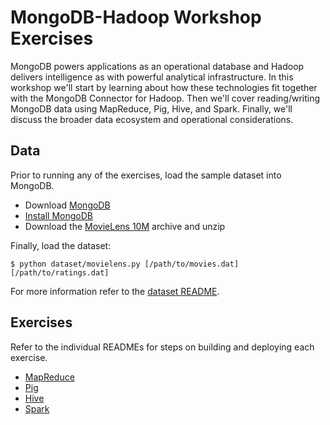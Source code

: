 # MongoDB-Hadoop Workshop Exercises

MongoDB powers applications as an operational database and Hadoop delivers intelligence as with powerful analytical infrastructure. In this workshop we'll start by learning about how these technologies fit together with the MongoDB Connector for Hadoop. Then we'll cover reading/writing MongoDB data using MapReduce, Pig, Hive, and Spark. Finally, we'll discuss the broader data ecosystem and operational considerations.

## Data

Prior to running any of the exercises, load the sample dataset into MongoDB.

- Download [MongoDB](http://www.mongodb.org/downloads)
- [Install MongoDB](http://docs.mongodb.org/manual/installation/)
- Download the [MovieLens 10M](http://grouplens.org/datasets/movielens/) archive and unzip

Finally, load the dataset:

    $ python dataset/movielens.py [/path/to/movies.dat] [/path/to/ratings.dat]

For more information refer to the [dataset README](dataset).

## Exercises

Refer to the individual READMEs for steps on building and deploying each exercise.

- [MapReduce](mapreduce)
- [Pig](pig)
- [Hive](hive)
- [Spark](spark)